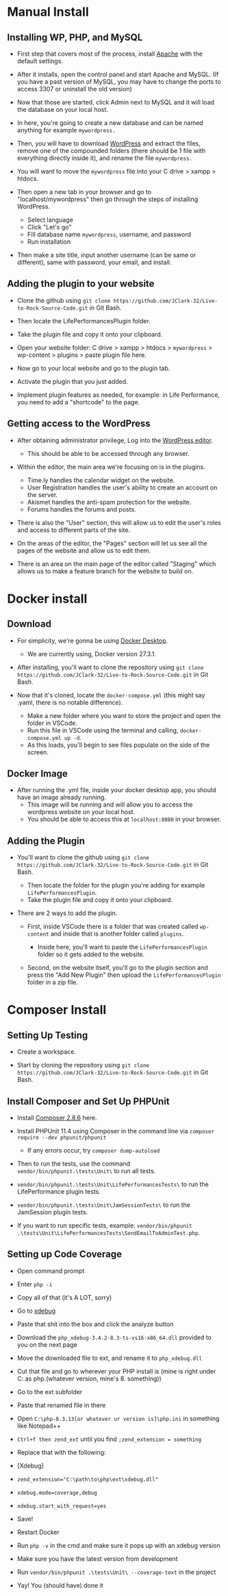 # Manual Install
## Installing WP, PHP, and MySQL
- First step that covers most of the process, install [Apache](https://www.apachefriends.org/) with the default settings.

- After it installs, open the control panel and start Apache and MySQL. (If you have a past version of MySQL, you may have to change the ports to access 3307 or uninstall the old version)

- Now that those are started, click Admin next to MySQL and it will load the database on your local host.

- In here, you're going to create a new database and can be named anything for example `mywordpress.`

- Then, you will have to download [WordPress](https://wordpress.org/download/) and extract the files, remove one of the compounded folders (there should be 1 file with everything directly inside it), and rename the file `mywordpress.`

- You will want to move the `mywordpress` file into your C drive > xampp > htdocs.

- Then open a new tab in your browser and go to "localhost/mywordpress" then go through the steps of installing WordPress.
    - Select language
    - Click "Let's go"
    - Fill database name `mywordpress`, username, and password
    - Run installation

- Then make a site title, input another username (can be same or different), same with password, your email, and install.

## Adding the plugin to your website
- Clone the github using `git clone https://github.com/JClark-32/Live-to-Rock-Source-Code.git` in Git Bash.

- Then locate the LifePerformancesPlugin folder.

- Take the plugin file and copy it onto your clipboard.

- Open your website folder: C drive > xampp > htdocs > `mywordpress` > wp-content > plugins > paste plugin file here.

- Now go to your local website and go to the plugin tab.

- Activate the plugin that you just added.

- Implement plugin features as needed, for example: in Life Performance, you need to add a "shortcode" to the page.

## Getting access to the WordPress
- After obtaining administrator privilege, Log into the [WordPress editor](https://livetorock.org/wp-login.php?redirect_to=https%3A%2F%2Flivetorock.org%2Fwp-admin%2Fadmin.php%3Fpage%3Dbluehost&reauth=1).
    - This should be able to be accessed through any browser.

- Within the editor, the main area we're focusing on is in the plugins.
    - Time.ly handles the calendar widget on the website.
    - User Registration handles the user's ability to create an account on the server.
    - Akismet handles the anti-spam protection for the website.
    - Forums handles the forums and posts.

- There is also the "User" section, this will allow us to edit the user's roles and access to different parts of the site.

- On the areas of the editor, the "Pages" section will let us see all the pages of the website and allow us to edit them.

- There is an area on the main page of the editor called "Staging" which allows us to make a feature branch for the website to build on.

# Docker install
## Download
- For simplicity, we're gonna be using [Docker Desktop](https://www.docker.com/products/docker-desktop/).
    - We are currently using, Docker version 27.3.1.

- After installing, you'll want to clone the repository using `git clone https://github.com/JClark-32/Live-to-Rock-Source-Code.git` in Git Bash.

- Now that it's cloned, locate the `docker-compose.yml` (this might say .yaml, there is no notable difference). 
    - Make a new folder where you want to store the project and open the folder in VSCode.
    - Run this file in VSCode using the terminal and calling, `docker-compose.yml up -d`.
    - As this loads, you'll begin to see files populate on the side of the screen.

## Docker Image
- After running the .yml file, inside your docker desktop app, you should have an image already running.
    - This image will be running and will allow you to access the wordpress website on your local host.
    - You should be able to access this at `localhost:8080` in your browser.

## Adding the Plugin
- You'll want to clone the github using `git clone https://github.com/JClark-32/Live-to-Rock-Source-Code.git` in Git Bash.
    - Then locate the folder for the plugin you're adding for example `LifePerformancesPlugin`.
    - Take the plugin file and copy it onto your clipboard.

- There are 2 ways to add the plugin.
    - First, inside VSCode there is a folder that was created called `wp-content` and inside that is another folder called `plugins`.
        - Inside here, you'll want to paste the `LifePerformancesPlugin` folder so it gets added to the website.

    - Second, on the website itself, you'll go to the plugin section and press the "Add New Plugin" then upload the `LifePerformancesPlugin` folder in a zip file.
 
# Composer Install

## Setting Up Testing 

- Create a workspace.

- Start by cloning the repository using `git clone https://github.com/JClark-32/Live-to-Rock-Source-Code.git` in Git Bash.

## Install Composer and Set Up PHPUnit

- Install [Composer 2.8.6](https://getcomposer.org/download/) here.

- Install PHPUnit 11.4 using Composer in the command line via `composer require --dev phpunit/phpunit`
    - If any errors occur, try `composer dump-autoload`

- Then to run the tests, use the command `vendor/bin/phpunit.\tests\Unit\` to run all tests.

- `vendor/bin/phpunit.\tests\Unit\LifePerformancesTests\` to run the LifePerformance plugin tests.

- `vendor/bin/phpunit.\tests\Unit\JamSessionTests\` to run the JamSession plugin tests.

- If you want to run specific tests, example: `vendor/bin/phpunit .\tests\Unit\LifePerformancesTests\SendEmailToAdminTest.php`.

## Setting up Code Coverage

- Open command prompt

- Enter `php -i`

- Copy all of that (it's A LOT, sorry)

- Go to [xdebug](https://xdebug.org/wizard)

- Paste that shit into the box and click the analyze button

- Download the `php_xdebug-3.4.2-8.3-ts-vs16-x86_64.dll` provided to you on the next page

- Move the downloaded file to ext, and rename it to `php_xdebug.dll`

- Cut that file and go to wherever your PHP install is (mine is right under C: as php.(whatever version, mine's 8. something))

- Go to the ext subfolder

- Paste that renamed file in there

- Open `C:\php-8.3.13[or whatever ur version is]\php.ini`  in something like Notepad++

- `Ctrl+f then zend_ext` until you find `;zend_extension = something`

- Replace that with the following:
- [Xdebug]
- `zend_extension="C:\path\to\php\ext\xdebug.dll"`
- `xdebug.mode=coverage,debug`
- `xdebug.start_with_request=yes`

- Save!

- Restart Docker

- Run `php -v` in the cmd and make sure it pops up with an xdebug version

- Make sure you have the latest version from development

- Run `vendor/bin/phpunit .\tests\Unit\ --coverage-text` in the project

- Yay! You (should have) done it
